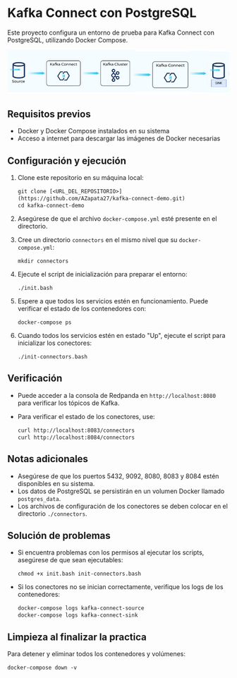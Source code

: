 # Kafka Connect con PostgreSQL

Este proyecto configura un entorno de prueba para Kafka Connect con PostgreSQL, utilizando Docker Compose.

![Diagrama de Arquitectura](./kafka-connect-ejemplo.png)

## Requisitos previos

- Docker y Docker Compose instalados en su sistema
- Acceso a internet para descargar las imágenes de Docker necesarias

## Configuración y ejecución

1. Clone este repositorio en su máquina local:
   ```
   git clone [<URL_DEL_REPOSITORIO>](https://github.com/AZapata27/kafka-connect-demo.git)
   cd kafka-connect-demo
   ```

2. Asegúrese de que el archivo `docker-compose.yml` esté presente en el directorio.

3. Cree un directorio `connectors` en el mismo nivel que su `docker-compose.yml`:
   ```
   mkdir connectors
   ```

4. Ejecute el script de inicialización para preparar el entorno:
   ```
   ./init.bash
   ```

5. Espere a que todos los servicios estén en funcionamiento. Puede verificar el estado de los contenedores con:
   ```
   docker-compose ps
   ```

6. Cuando todos los servicios estén en estado "Up", ejecute el script para inicializar los conectores:
   ```
   ./init-connectors.bash
   ```

## Verificación

- Puede acceder a la consola de Redpanda en `http://localhost:8080` para verificar los tópicos de Kafka.
  
- Para verificar el estado de los conectores, use:
  ```
  curl http://localhost:8083/connectors
  curl http://localhost:8084/connectors
  ```

## Notas adicionales

- Asegúrese de que los puertos 5432, 9092, 8080, 8083 y 8084 estén disponibles en su sistema.
- Los datos de PostgreSQL se persistirán en un volumen Docker llamado `postgres_data`.
- Los archivos de configuración de los conectores se deben colocar en el directorio `./connectors`.

## Solución de problemas

- Si encuentra problemas con los permisos al ejecutar los scripts, asegúrese de que sean ejecutables:
  ```
  chmod +x init.bash init-connectors.bash
  ```
- Si los conectores no se inician correctamente, verifique los logs de los contenedores:
  ```
  docker-compose logs kafka-connect-source
  docker-compose logs kafka-connect-sink
  ```

## Limpieza al finalizar la practica

Para detener y eliminar todos los contenedores y volúmenes:
```
docker-compose down -v
```
